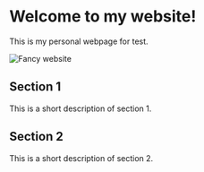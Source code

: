 # Welcome to my website!
This is my personal webpage for test.

![Fancy website](https://www.geo.arizona.edu/sites/default/files/styles/large/public/images/people/tao_liu.png?itok=-gDlM2be)


## Section 1
This is a short description of section 1.

## Section 2
This is a short description of section 2. 


